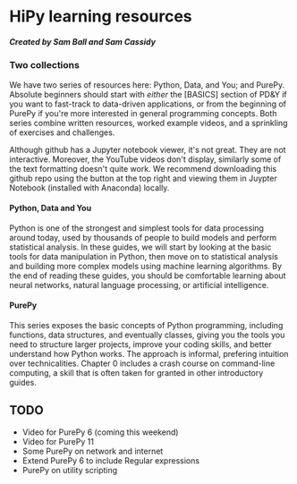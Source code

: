 # HiPy learning resources

##### Created by Sam Ball and Sam Cassidy

### Two collections

We have two series of resources here: Python, Data, and You; and PurePy. Absolute beginners should start with *either* the [BASICS] section of PD&Y if you want to fast-track to data-driven applications, or from the beginning of PurePy if you're more interested in general programming concepts. Both series combine written resources, worked example videos, and a sprinkling of exercises and challenges.

Although github has a Jupyter notebook viewer, it's not great. They are not interactive. Moreover, the YouTube videos don't display, similarly some of the text formatting doesn't quite work. We recommend downloading this github repo using the button at the top right and viewing them in Juypter Notebook (installed with Anaconda) locally.

#### Python, Data and You

Python is one of the strongest and simplest tools for data processing around today, used by thousands of people to build models and perform statistical analysis. In these guides, we will start by looking at the basic tools for data manipulation in Python, then move on to statistical analysis and building more complex models using machine learning algorithms. By the end of reading these guides, you should be comfortable learning about neural networks, natural language processing, or artificial intelligence.

#### PurePy

This series exposes the basic concepts of Python programming, including functions, data structures, and eventually classes, giving you the tools you need to structure larger projects, improve your coding skills, and better understand how Python works. The approach is informal, prefering intuition over technicalities. Chapter 0 includes a crash course on command-line computing, a skill that is often taken for granted in other introductory guides.

## TODO

- Video for PurePy 6 (coming this weekend)
- Video for PurePy 11
- Some PurePy on network and internet
- Extend PurePy 6 to include Regular expressions
- PurePy on utility scripting
